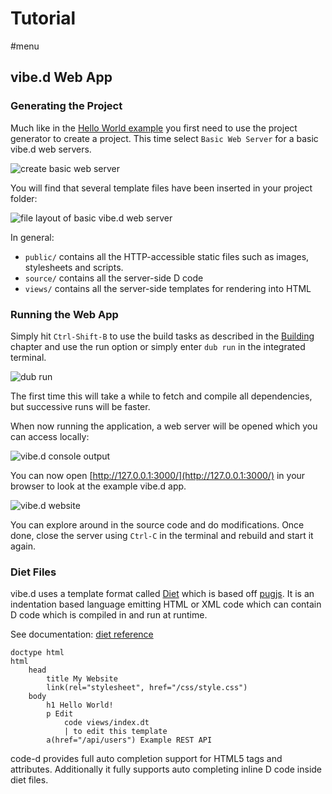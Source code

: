 # Tutorial

#menu

## vibe.d Web App

### Generating the Project

Much like in the [Hello World example](hello-world.md) you first need to use the project generator to create a project. This time select `Basic Web Server` for a basic vibe.d web servers.

![create basic web server](images/create_vibed_project.png)

You will find that several template files have been inserted in your project folder:

![file layout of basic vibe.d web server](images/create_vibed_project_files.png)

In general:

* `public/` contains all the HTTP-accessible static files such as images, stylesheets and scripts.
* `source/` contains all the server-side D code
* `views/` contains all the server-side templates for rendering into HTML

### Running the Web App

Simply hit `Ctrl-Shift-B` to use the build tasks as described in the [Building](building.md) chapter and use the run option or simply enter `dub run` in the integrated terminal.

![dub run](images/tasks_run.png)

The first time this will take a while to fetch and compile all dependencies, but successive runs will be faster.

When now running the application, a web server will be opened which you can access locally:

![vibe.d console output](images/vibed_output.png)

You can now open [http://127.0.0.1:3000/](http://127.0.0.1:3000/) in your browser to look at the example vibe.d app.

![vibe.d website](images/vibed_website.png)

You can explore around in the source code and do modifications. Once done, close the server using `Ctrl-C` in the terminal and rebuild and start it again.

### Diet Files

vibe.d uses a template format called [Diet](https://vibed.org/templates/diet) which is based off [pugjs](https://pugjs.org/api/getting-started.html). It is an indentation based language emitting HTML or XML code which can contain D code which is compiled in and run at runtime.

See documentation: [diet reference](https://vibed.org/templates/diet)

```dt
doctype html
html
	head
		title My Website
		link(rel="stylesheet", href="/css/style.css")
	body
		h1 Hello World!
		p Edit
			code views/index.dt
			| to edit this template
		a(href="/api/users") Example REST API
```

code-d provides full auto completion support for HTML5 tags and attributes. Additionally it fully supports auto completing inline D code inside diet files.


